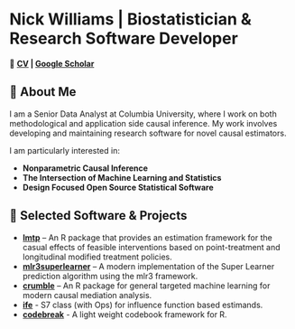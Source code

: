 # Nick Williams | Biostatistician & Research Software Developer 

🔗 **[CV](https://github.com/nt-williams/cv/blob/master/cv-ntwilliams.pdf) | [Google Scholar](https://scholar.google.com/citations?user=qbfagvkAAAAJ&hl=en)**

## 📌 About Me  
I am a Senior Data Analyst at Columbia University, where I work on both methodological and application side causal inference. My work involves developing and maintaining research software for novel causal estimators.

I am particularly interested in:
- **Nonparametric Causal Inference**  
- **The Intersection of Machine Learning and Statistics**  
- **Design Focused Open Source Statistical Software**  

## 🔧 Selected Software & Projects  
- **[lmtp](https://github.com/nt-williams/lmtp)** – An R package that provides an estimation framework for the casual effects of feasible interventions based on point-treatment and longitudinal modified treatment policies.
- **[mlr3superlearner](https://github.com/nt-williams/mlr3superlearner)** – A modern implementation of the Super Learner prediction algorithm using the mlr3 framework.
- **[crumble](https://github.com/nt-williams/crumble)** – An R package for general targeted machine learning for modern causal mediation analysis.
- **[ife](https://github.com/nt-williams/ife)** - S7 class (with Ops) for influence function based estimands.
- **[codebreak](https://github.com/nt-williams/codebreak)** - A light weight codebook framework for R.
